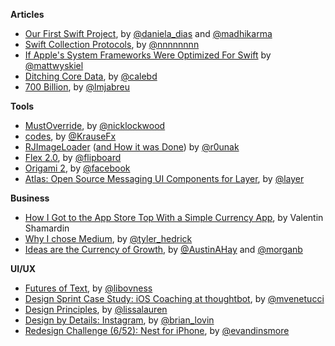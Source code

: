 **Articles**

* [Our First Swift Project](http://tech.ustwo.com/2015/02/19/our-first-swift-project/), by [@daniela_dias](https://twitter.com/daniela_dias) and [@madhikarma](https://twitter.com/madhikarma/)
* [Swift Collection Protocols](http://nshipster.com/swift-collection-protocols/), by [@nnnnnnnn](https://twitter.com/nnnnnnnn)
* [If Apple's System Frameworks Were Optimized For Swift](http://mattwyskiel.github.io/posts/2015/02/16/if-apples-system-frameworks-were-optimized-for-swift.html) by [@mattwyskiel](https://twitter.com/mattwyskiel)
* [Ditching Core Data](https://medium.com/the-way-north/ditching-core-data-865c1bb5564c), by [@calebd](https://twitter.com/calebd)
* [700 Billion](https://lmjabreu.com/post/700-billion/), by [@lmjabreu](https://twitter.com/lmjabreu)

**Tools**

* [MustOverride](https://github.com/nicklockwood/MustOverride), by [@nicklockwood](https://twitter.com/nicklockwood)
* [codes](https://github.com/KrauseFx/codes), by [@KrauseFx](https://twitter.com/KrauseFx)
* [RJImageLoader](https://github.com/rounak/RJImageLoader) ([and How it was Done](http://www.raywenderlich.com/94302/implement-circular-image-loader-animation-cashapelayer)) by [@r0unak](https://twitter.com/r0unak)
* [Flex 2.0](https://github.com/Flipboard/FLEX/releases/tag/2.0.0), by [@flipboard](https://twitter.com/flipboard)
* [Origami 2](https://code.facebook.com/posts/883904991672650/introducing-origami-live/), by [@facebook](https://twitter.com/facebook)
* [Atlas: Open Source Messaging UI Components for Layer](http://blog.layer.com/introducing-atlas/), by [@layer](https://twitter.com/layer)

**Business**

* [How I Got to the App Store Top With a Simple Currency App](http://kukuruku.co/hub/ios/how-i-got-to-the-app-store-top-with-a-simple-currency-app), by Valentin Shamardin 
* [Why I chose Medium](https://medium.com/@t/why-i-chose-medium-59be7a0062a8), by [@tyler_hedrick](https://twitter.com/tyler_hedrick)
* [Ideas are the Currency of Growth](https://blog.branch.io/ideas-are-the-currency-of-growth), by [@AustinAHay](https://twitter.com/AustinAHay) and [@morganb](https://twitter.com/morganb)

**UI/UX** 

* [Futures of Text](http://whoo.ps/2015/02/23/futures-of-text), by [@libovness](https://twitter.com/libovness)
* [Design Sprint Case Study: iOS Coaching at thoughtbot](https://robots.thoughtbot.com/ios-coaching-product-design-sprint), by [@mvenetucci](https://twitter.com/mvenetucci)
* [Design Principles](http://learndesignprinciples.com/), by [@lissalauren](https://twitter.com/lissalauren)
* [Design by Details: Instagram](http://blog.brianlovin.com/design-details-instagram-for-ios/), by [@brian_lovin](https://twitter.com/brian_lovin)
* [Redesign Challenge (6/52): Nest for iPhone](https://medium.com/weekly-redesign-challenge/redesign-challenge-6-52-nest-for-iphone-d322c6778941), by [@evandinsmore](https://twitter.com/evandinsmore)
